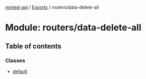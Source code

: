 [minted-api](../README.md) / [Exports](../modules.md) / routers/data-delete-all

# Module: routers/data-delete-all

## Table of contents

### Classes

- [default](../classes/routers_data_delete_all.default.md)
